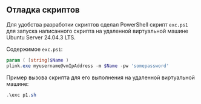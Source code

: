 ## Отладка скриптов

Для удобства разработки скриптов сделал PowerShell скрипт `exc.ps1` для запуска написанного скрипта на удаленной виртуальной машине Ubuntu Server 24.04.3 LTS.

Содержимое `exc.ps1`:
```powershell
param ( [string]$Name )
plink.exe myusername@vmIpAddress -m $Name -pw 'somepassword'
```

Пример вызова скрипта для его выполнения на удаленной виртуальной машине:
```powershell
.\exc p1.sh
```
